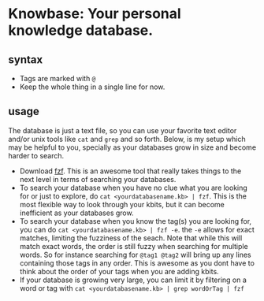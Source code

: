 # Knowbase: Your personal knowledge database.

## syntax

- Tags are marked with `@`
- Keep the whole thing in a single line for now.

## usage

The database is just a text file, so you can use your favorite text editor and/or
unix tools like `cat` and `grep` and so forth. Below, is my setup which may be
helpful to you, specially as your databases grow in size and become harder to
search.

- Download [fzf](https://github.com/junegunn/fzf). This is an awesome tool that really
  takes things to the next level in terms of searching your databases.
- To search your database when you have no clue what you are looking for or just to
  explore, do `cat <yourdatabasename.kb> | fzf`. This is the most flexible way to
  look through your kbits, but it can become inefficient as your databases grow.
- To search your database when you know the tag(s) you are looking for, you can
  do `cat <yourdatabasename.kb> | fzf -e`. the `-e` allows for exact matches,
  limiting the fuzziness of the seach. Note that while this will match exact
  words, the order is still fuzzy when searching for multiple words. So for
  instance searching for `@tag1 @tag2` will bring up any lines containing those
  tags in any order. This is awesome as you dont have to think about the order
  of your tags when you are adding kbits.
- If your database is growing very large, you can limit it by filtering on a
  word or tag with `cat <yourdatabasename.kb> | grep wordOrTag | fzf`

